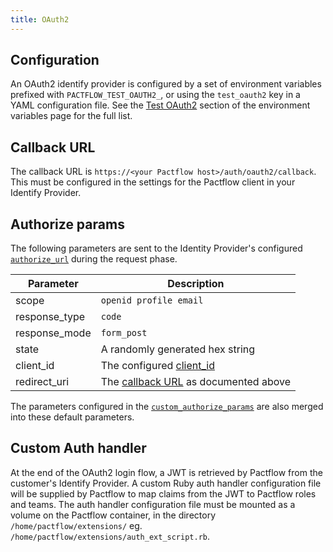 ```yaml
---
title: OAuth2
---
```


## Configuration

An OAuth2 identify provider is configured by a set of environment variables prefixed with `PACTFLOW_TEST_OAUTH2_`, or using the `test_oauth2` key in a YAML configuration file. See the [Test OAuth2](/docs/on-premises/environment-variables/1.14-beta) section of the environment variables page for the full list.

## Callback URL

The callback URL is `https://<your Pactflow host>/auth/oauth2/callback`. This must be configured in the settings for the Pactflow client in your Identify Provider.

## Authorize params

The following parameters are sent to the Identity Provider's configured [`authorize_url`](/docs/on-premises/environment-variables/1.14-beta#pactflow_test_oauth2__authorize_url) during the request phase.

| Parameter | Description |
|-----------|-------------|
| scope | `openid profile email` |
| response_type | `code` |
| response_mode | `form_post` |
| state | A randomly generated hex string |
| client_id  | The configured [client_id](/docs/on-premises/environment-variables/1.14-beta#pactflow_test_oauth2__client_id) |
| redirect_uri |  The [callback URL](#callback-url) as documented above |

The parameters configured in the [`custom_authorize_params`](/docs/on-premises/environment-variables/1.14-beta#pactflow_test_oauth2__custom_authorize_params__key) are also merged into these default parameters.

## Custom Auth handler

At the end of the OAuth2 login flow, a JWT is retrieved by Pactflow from the customer's Identify Provider. A custom Ruby auth handler configuration file will be supplied by Pactflow to map claims from the JWT to Pactflow roles and teams. The auth handler configuration file must be mounted as a volume on the Pactflow container, in the directory `/home/pactflow/extensions/` eg. `/home/pactflow/extensions/auth_ext_script.rb`.

